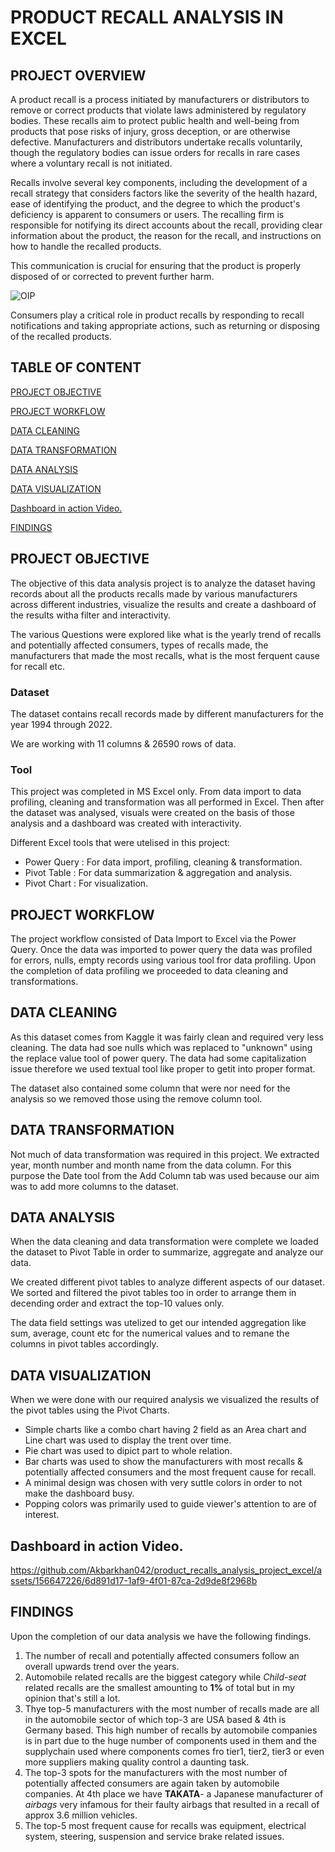 # PRODUCT RECALL ANALYSIS IN EXCEL

## PROJECT OVERVIEW

A product recall is a process initiated by manufacturers or distributors to remove or correct products that violate laws administered by regulatory bodies. These recalls aim to protect public health and well-being from products that pose risks of injury, gross deception, or are otherwise defective. Manufacturers and distributors undertake recalls voluntarily, though the regulatory bodies can issue orders for recalls in rare cases where a voluntary recall is not initiated.

Recalls involve several key components, including the development of a recall strategy that considers factors like the severity of the health hazard, ease of identifying the product, and the degree to which the product's deficiency is apparent to consumers or users. The recalling firm is responsible for notifying its direct accounts about the recall, providing clear information about the product, the reason for the recall, and instructions on how to handle the recalled products.

This communication is crucial for ensuring that the product is properly disposed of or corrected to prevent further harm.


![OIP](https://github.com/Akbarkhan042/product_recalls_analysis_project_excel/assets/156647226/b7d0da7e-7dc7-42f2-a527-514d46036a66)


Consumers play a critical role in product recalls by responding to recall notifications and taking appropriate actions, such as returning or disposing of the recalled products.


## TABLE OF CONTENT
[PROJECT OBJECTIVE](#project-objective)

[PROJECT WORKFLOW](#project-workflow)

[DATA CLEANING](#data-cleaning)

[DATA TRANSFORMATION](#data-transformation)

[DATA ANALYSIS](#data-analysis)

[DATA VISUALIZATION](#data-visualization)

[Dashboard in action Video.](#dashboard-in-action-video)

[FINDINGS](#findings)





## PROJECT OBJECTIVE

The objective of this data analysis project is to analyze the dataset having records about all the products recalls made by various manufacturers across different industries, visualize the results and create a dashboard of the results witha filter and interactivity.

The various Questions were explored like what is the  yearly trend of recalls and potentially affected consumers, types of recalls made, the manufacturers that made the most recalls, what is the most ferquent cause for recall etc.

### Dataset
The dataset contains recall records made by different manufacturers for the year 1994 through 2022.

We are working with 11 columns & 26590 rows of data.

### Tool
This project was completed in MS Excel only. From data import to data profiling, cleaning and transformation was all performed in Excel. Then after the dataset was analysed, visuals were created on the basis of those analysis and a dashboard was created with interactivity.

Different Excel tools that were utelised in this project:
- Power Query  : For data import, profiling, cleaning & transformation.
- Pivot Table  : For data summarization & aggregation and analysis.
- Pivot Chart  : For visualization.

## PROJECT WORKFLOW

The project workflow consisted of Data Import to Excel via the Power Query. Once the data was imported to power query the data was profiled for errors, nulls, empty records using various tool fror data profiling. Upon the completion of data profiling we proceeded to data cleaning and transformations.

## DATA CLEANING

As this dataset comes from Kaggle it was fairly clean and required very less cleaning. The data had soe nulls which was replaced to "unknown" using the replace value tool of power query. The data had some capitalization issue therefore we used textual tool like proper to getit into proper format.

The dataset also contained some column that were nor need for the analysis so we removed those using the remove column tool.

## DATA TRANSFORMATION

Not much of data transformation was required in this project.
We extracted year, month number and month name from the data column. For this purpose the Date tool from the Add Column tab was used because our aim was to add more columns to the dataset.


## DATA ANALYSIS

When the data cleaning and data transformation were complete we loaded the dataset to Pivot Table in order to summarize, aggregate and analyze our data.

We created different pivot tables to analyze different aspects of our dataset. We sorted and filtered the pivot tables too in order to arrange them in decending order and extract the top-10 values only.

The data field settings was utelized to get our intended aggregation like sum, average, count etc for the numerical values and to remane the columns in pivot tables accordingly.

## DATA VISUALIZATION

When we were done with our required analysis we visualized the results of the pivot tables using the Pivot Charts.

- Simple charts like a combo chart having 2 field as an Area chart and Line chart was used to display the trent over time.
- Pie chart was used to dipict part to whole relation.
- Bar charts was used to show the manufacturers with most recalls & potentially affected consumers and the most frequent cause for recall.
- A minimal design was chosen with very suttle colors in order to not make the dashboard busy.
- Popping colors was primarily used to guide viewer's attention to are of interest.

  

## **Dashboard in action Video.**



https://github.com/Akbarkhan042/product_recalls_analysis_project_excel/assets/156647226/6d891d17-1af9-4f01-87ca-2d9de8f2968b


## FINDINGS

Upon the completion of our data analysis we have the following findings.

1. The number of recall and potentially affected consumers follow an overall upwards trend over the years.
2. Automobile related recalls are the biggest category while *Child-seat* related recalls are the smallest amounting to **1%** of total but in my opinion that's still a lot.
3. Thye top-5 manufacturers with the most number of recalls made are all in the automobile sector of which top-3 are USA based & 4th is Germany based. This high number of recalls by automobile companies is in part due to the huge number of components used in them and the supplychain used where components comes fro tier1, tier2, tier3 or even more suppliers making quality control a daunting task.
4. The top-3 spots for the manufacturers with the most number of potentially affected consumers are again taken by automobile companies. At 4th place we have **TAKATA**- a Japanese manufacturer of *airbags* very infamous for their faulty airbags that resulted in a recall of approx 3.6 million vehicles.
5. The top-5 most frequent cause for recalls was equipment, electrical system, steering, suspension and service brake related issues.





